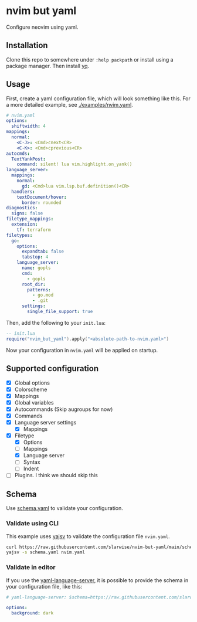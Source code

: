 # nvim but yaml

Configure neovim using yaml.

## Installation

Clone this repo to somewhere under `:help packpath` or install using a package
manager. Then install [yq](https://github.com/mikefarah/yq).

## Usage

First, create a yaml configuration file, which will look something like this.
For a more detailed example, see [./examples/nvim.yaml](./examples/nvim.yaml).

```yaml
# nvim.yaml
options:
  shiftwidth: 4
mappings:
  normal:
    <C-J>: <Cmd>cnext<CR>
    <C-K>: <Cmd>cprevious<CR>
autocmds:
  TextYankPost:
    command: silent! lua vim.highlight.on_yank()
language_server:
  mappings:
    normal:
      gd: <Cmd>lua vim.lsp.buf.definition()<CR>
  handlers:
    textDocument/hover:
      border: rounded
diagnostics:
  signs: false
filetype_mappings:
  extension:
    tf: terraform
filetypes:
  go:
    options:
      expandtab: false
      tabstop: 4
    language_server:
      name: gopls
      cmd:
        - gopls
      root_dir:
        patterns:
          - go.mod
          - .git
      settings:
        single_file_support: true
```

Then, add the following to your `init.lua`:

```lua
-- init.lua
require("nvim_but_yaml").apply("<absolute-path-to-nvim.yaml>")
```

Now your configuration in `nvim.yaml` will be applied on startup.

## Supported configuration

- [x] Global options
- [x] Colorscheme
- [x] Mappings
- [x] Global variables
- [x] Autocommands (Skip augroups for now)
- [x] Commands
- [x] Language server settings
  - [x] Mappings
- [x] Filetype
  - [x] Options
  - [ ] Mappings
  - [x] Language server
  - [ ] Syntax
  - [ ] Indent
- [ ] Plugins. I think we should skip this

## Schema

Use [schema.yaml](./schema.yaml) to validate your configuration.

### Validate using CLI

This example uses [yajsv](https://github.com/neilpa/yajsv) to validate the
configuration file `nvim.yaml`.

```sh
curl https://raw.githubusercontent.com/slarwise/nvim-but-yaml/main/schema.yaml > schema.yaml
yajsv -s schema.yaml nvim.yaml
```

### Validate in editor

If you use the
[yaml-language-server](https://github.com/redhat-developer/yaml-language-server#using-inlined-schema),
it is possible to provide the schema in your configuration file, like this:

```yaml
# yaml-language-server: $schema=https://raw.githubusercontent.com/slarwise/nvim-but-yaml/main/schema.yaml

options:
  background: dark
```
